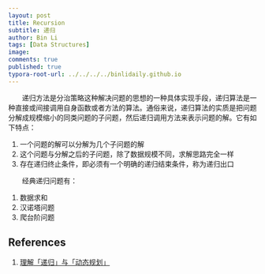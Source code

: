 ```yaml
---
layout: post
title: Recursion
subtitle: 递归
author: Bin Li
tags: [Data Structures]
image: 
comments: true
published: true
typora-root-url: ../../../../binlidaily.github.io
---
```


　　递归方法是分治策略这种解决问题的思想的一种具体实现手段，递归算法是一种直接或间接调用自身函数或者方法的算法。通俗来说，递归算法的实质是把问题分解成规模缩小的同类问题的子问题，然后递归调用方法来表示问题的解。它有如下特点：

1. 一个问题的解可以分解为几个子问题的解
2. 这个问题与分解之后的子问题，除了数据规模不同，求解思路完全一样
3. 存在递归终止条件，即必须有一个明确的递归结束条件，称为递归出口

　　经典递归问题有：
1. 数据求和
2. 汉诺塔问题
3. 爬台阶问题


## References
1. [理解「递归」与「动态规划」](https://juejin.im/post/5c2308abf265da615304ce41)